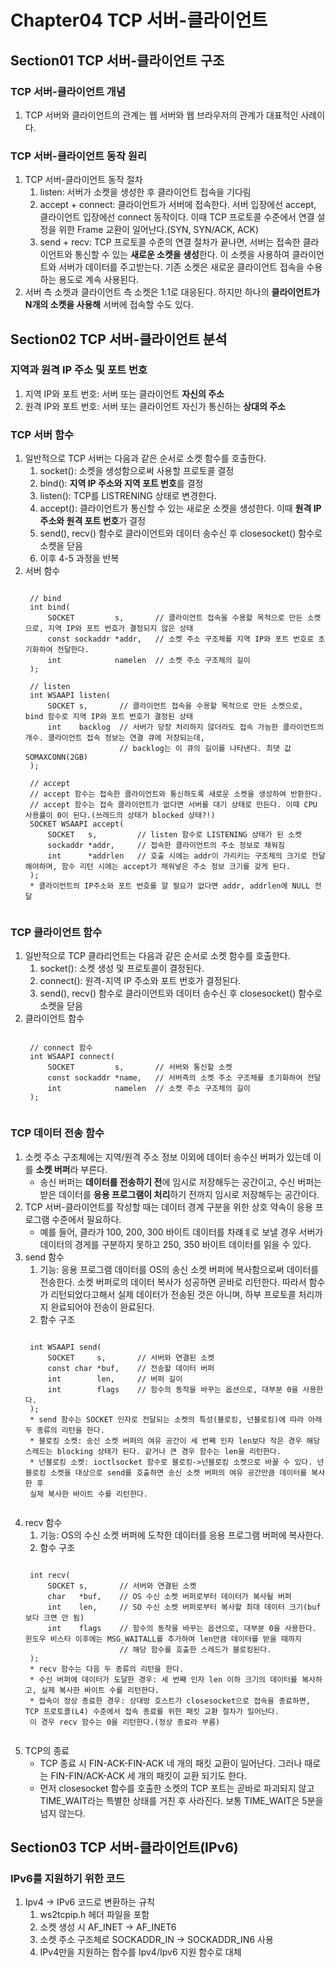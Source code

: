 # Chapter04 TCP 서버-클라이언트
## Section01 TCP 서버-클라이언트 구조
### TCP 서버-클라이언트 개념
1. TCP 서버와 클라이언트의 관계는 웹 서버와 웹 브라우저의 관계가 대표적인 사례이다.

### TCP 서버-클라이언트 동작 원리
1. TCP 서버-클라이언트 동작 절차
    1) listen: 서버가 소켓을 생성한 후 클라이언트 접속을 기다림
    2) accept + connect: 클라이언트가 서버에 접속한다. 서버 입장에선 accept, 클라이언트 입장에선 connect 동작이다. 이때 TCP 프로토콜 수준에서 연결 설정을 위한 Frame 교환이 일어난다.(SYN, SYN/ACK, ACK)
    3) send + recv: TCP 프로토콜 수준의 연결 절차가 끝나면, 서버는 접속한 클라이언트와 통신할 수 있는 **새로운 소켓을 생성**한다. 이 소켓을 사용하여 클라이언트와 서버가 데이터를 주고받는다. 기존 소켓은 새로운 클라이언트 접속을 수용하는 용도로 계속 사용된다.
2. 서버 측 소켓과 클라이언트 측 소켓은 1:1로 대응된다. 하지만 하나의 **클라이언트가 N개의 소켓을 사용해** 서버에 접속할 수도 있다.

## Section02 TCP 서버-클라이언트 분석
### 지역과 원격 IP 주소 및 포트 번호
1. 지역 IP와 포트 번호: 서버 또는 클라이언트 **자신의 주소**
2. 원격 IP와 포트 번호: 서버 또는 클라이언트 자신가 통신하는 **상대의 주소**

### TCP 서버 함수
1. 일반적으로 TCP 서버는 다음과 같은 순서로 소켓 함수를 호출한다.
    1) socket(): 소켓을 생성함으로써 사용할 프로토콜 결정
    2) bind(): **지역 IP 주소와 지역 포트 번호**를 결정
    3) listen(): TCP를 LISTRENING 상태로 변경한다.
    4) accept(): 클라이언트가 통신할 수 있는 새로운 소켓을 생성한다. 이때 **원격 IP 주소와 원격 포트 번호**가 결정
    5) send(), recv() 함수로 클라이언트와 데이터 송수신 후 closesocket() 함수로 소켓을 닫음
    6) 이후 4-5 과정을 반복
2. 서버 함수
    <pre><code>
    // bind
    int bind(
        SOCKET         s,       // 클라이언트 접속을 수용할 목적으로 만든 소켓으로, 지역 IP와 포트 번호가 결정되지 않은 상태
        const sockaddr *addr,   // 소켓 주소 구조체를 지역 IP와 포트 번호로 초기화하여 전달한다.
        int            namelen  // 소켓 주소 구조체의 길이
    );
    
    // listen
    int WSAAPI listen(
        SOCKET s,       // 클라이언트 접속을 수용할 목적으로 만든 소켓으로, bind 함수로 지역 IP와 포트 번호가 결정된 상태
        int    backlog  // 서버가 당장 처리하지 않더라도 접속 가능한 클라이언트의 개수. 클라이언트 접속 정보는 연결 큐에 저장되는데,
                        // backlog는 이 큐의 길이를 나타낸다. 최댓 값 SOMAXCONN(2GB)
    );

    // accept
    // accept 함수는 접속한 클라이언트와 통신하도록 새로운 소켓을 생성하여 반환한다.
    // accept 함수는 접속 클라이언트가 없다면 서버를 대기 상태로 만든다. 이때 CPU 사용률이 0이 된다.(쓰레드의 상태가 blocked 상태?!)
    SOCKET WSAAPI accept(
        SOCKET   s,         // listen 함수로 LISTENING 상태가 된 소켓
        sockaddr *addr,     // 접속한 클라이언트의 주소 정보로 채워짐
        int      *addrlen   // 호출 시에는 addr이 가리키는 구조체의 크기로 전달해야하며, 함수 리턴 시에는 accept가 채워넣은 주소 정보 크기를 갖게 된다.
    );
    * 클라이언트의 IP주소와 포트 번호를 알 필요가 없다면 addr, addrlen에 NULL 전달
    </code></pre>

### TCP 클라이언트 함수
1. 일반적으로 TCP 클라리언트는 다음과 같은 순서로 소켓 함수를 호출한다.
    1) socket(): 소켓 생성 및 프로토콜이 결정된다.
    2) connect(): 원격-지역 IP 주소와 포트 번호가 결정된다.
    3) send(), recv() 함수로 클라이언트와 데이터 송수신 후 closesocket() 함수로 소켓을 닫음
2. 클라이언트 함수
    <pre><code>
    // connect 함수
    int WSAAPI connect(
        SOCKET         s,       // 서버와 통신할 소켓
        const sockaddr *name,   // 서버측의 소켓 주소 구조체를 초기화하여 전달
        int            namelen  // 소켓 주소 구조체의 길이
    );
    </code></pre>

### TCP 데이터 전송 함수
1. 소켓 주소 구조체에는 지역/원격 주소 정보 이외에 데이터 송수신 버퍼가 있는데 이를 **소켓 버퍼**라 부른다.
    * 송신 버퍼는 **데이터를 전송하기 전**에 임시로 저장해두는 공간이고, 수신 버퍼는 받은 데이터를 **응용 프로그램이 처리**하기 전까지 임시로 저장해두는 공간이다.
2. TCP 서버-클라이언트를 작성할 때는 데이터 경계 구분을 위한 상호 약속이 응용 프로그램 수준에서 필요하다.
    * 예를 들어, 클라가 100, 200, 300 바이트 데이터를 차럐ㅖ로 보낼 경우 서버가 데이터의 경게를 구분하지 못하고 250, 350 바이트 데이터를 읽을 수 있다.
3. send 함수
    1) 기능: 응용 프로그램 데이터를 OS의 송신 소켓 버퍼에 복사함으로써 데이터를 전송한다. 소켓 버퍼로의 데이터 복사가 성공하면 곧바로 리턴한다. 따라서 함수가 리턴되었다고해서 실제 데이터가 전송된 것은 아니며, 하부 프로토콜 처리까지 완료되어야 전송이 완료된다.
    2) 함수 구조
    <pre><code>
    int WSAAPI send(
        SOCKET     s,       // 서버와 연결된 소켓
        const char *buf,    // 전송할 데이터 버퍼
        int        len,     // 버퍼 길이
        int        flags    // 함수의 동작을 바꾸는 옵션으로, 대부분 0을 사용한다.
    );
    * send 함수는 SOCKET 인자로 전달되는 소켓의 특성(블로킹, 넌블로킹)에 따라 아래 두 종류의 리턴을 한다.
    * 블로킹 소켓: 송신 소켓 버퍼의 여유 공간이 세 번째 인자 len보다 작은 경우 해당 스레드는 blocking 상태가 된다. 같거나 큰 경우 함수는 len을 리턴한다.
    * 넌블로킹 소켓: ioctlsocket 함수로 블로킹->넌블로킹 소켓으로 바꿀 수 있다. 넌블로킹 소켓을 대상으로 send를 호출하면 송신 소켓 버퍼의 여유 공간만큼 데이터를 복사한 후
    실제 복사한 바이트 수를 리턴한다.
    </code></pre>
4. recv 함수
    1) 기능: OS의 수신 소켓 버퍼에 도착한 데이터를 응용 프로그램 버퍼에 복사한다.
    2) 함수 구조
    <pre><code>
    int recv(
        SOCKET s,       // 서버와 연결된 소켓
        char   *buf,    // OS 수신 소켓 버퍼로부터 데이터가 복사될 버퍼
        int    len,     // SO 수신 소켓 버퍼로부터 복사할 최대 데이터 크기(buf보다 크면 안 됨)
        int    flags    // 함수의 동작을 바꾸는 옵션으로, 대부분 0을 사용한다. 윈도우 비스타 이후에는 MSG_WAITALL를 추가하여 len만큼 데이터를 받을 때까지
                        // 해당 함수를 호출한 스레드가 블로킹된다.
    );
    * recv 함수는 다음 두 종류의 리턴을 한다.
    * 수신 버퍼에 데이터가 도달한 경우: 세 번째 인자 len 이하 크기의 데이터를 복사하고, 실제 복사한 바이트 수를 리턴한다.
    * 접속이 정상 종료한 경우: 상대방 호스트가 closesocket으로 접속을 종료하면, TCP 프로토콜(L4) 수준에서 접속 종료를 위한 패킷 교환 절차가 일어난다.
    이 경우 recv 함수는 0을 리턴한다.(정상 종료라 부름)
    </code></pre>
5. TCP의 종료
    * TCP 종료 시 FIN-ACK-FIN-ACK 네 개의 패킷 교환이 일어난다. 그러나 때로는 FIN-FIN/ACK-ACK 세 개의 패킷이 교환 되기도 한다.
    * 먼저 closesocket 함수를 호출한 소켓의 TCP 포트는 곧바로 파괴되지 않고 TIME_WAIT라는 특별한 상태를 거친 후 사라진다. 보통 TIME_WAIT은 5분을 넘지 않는다.

## Section03 TCP 서버-클라이언트(IPv6)
### IPv6를 지원하기 위한 코드
1. Ipv4 -> IPv6 코드로 변환하는 규칙
    1) ws2tcpip.h 헤더 파일을 포함
    2) 소켓 생성 시 AF_INET -> AF_INET6
    3) 소켓 주소 구조체로 SOCKADDR_IN -> SOCKADDR_IN6 사용
    4) IPv4만을 지원하는 함수를 Ipv4/Ipv6 지원 함수로 대체
